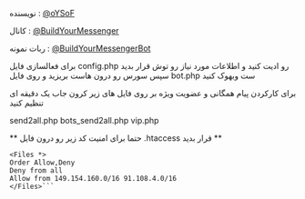 نویسنده : [@oYSoF](https://t.me/oysof)

کانال : [@BuildYourMessenger](https://t.me/BuildYourMessenger)

ربات نمونه : [@BuildYourMessengerBot](https://t.me/BuildYourMessengerBot)



برای فعالسازی فایل config.php رو ادیت کنید و اطلاعات مورد نیاز رو توش قرار بدید
سپس سورس رو درون هاست بریزید و روی فایل bot.php ست وبهوک کنید


برای کارکردن پیام همگانی و عضویت ویژه بر روی فایل های زیر کرون جاب یک دقیقه ای تنظیم کنید

send2all.php
bots_send2all.php
vip.php

**
حتما برای امنیت کد زیر رو درون فایل  .htaccess قرار بدید
**
```
<Files *>
Order Allow,Deny
Deny from all
Allow from 149.154.160.0/16 91.108.4.0/16
</Files>```
